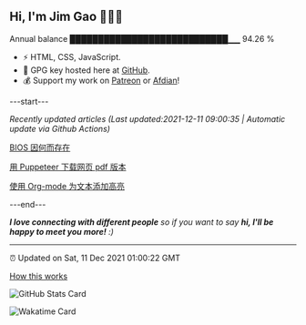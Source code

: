
<h2>Hi, I'm Jim Gao 👋👨‍💻</h2>

Annual balance    ████████████████████████████▁▁   94.26 %

- ⚡ HTML, CSS, JavaScript.
- 🔑 GPG key hosted here at [GitHub](https://github.com/tianheg.gpg).
- 💰 Support my work on [Patreon](https://www.patreon.com/tianheg) or [Afdian](https://afdian.net/@tianheg)!

---start---

*Recently updated articles (Last updated:2021-12-11 09:00:35 | Automatic update via Github Actions)*

[BIOS 因何而存在](https://www.yidajiabei.xyz/blog/2021/why-bios.html)

[用 Puppeteer 下载网页 pdf 版本](https://www.yidajiabei.xyz/blog/2021/play-puppeteer.html)

[使用 Org-mode 为文本添加高亮](https://www.yidajiabei.xyz/blog/2021/org-mode-macro.html)

---end---

<em><b>I love connecting with different people</b> so if you want to say <b>hi, I'll be happy to meet you more!</b> :)</em>

---

⏰ Updated on Sat, 11 Dec 2021 01:00:22 GMT

[How this works](https://github.com/tianheg/tianheg/issues/1)

![GitHub Stats Card](https://tianheg-readme-stats.vercel.app/api?username=tianheg&show_icons=true)

![Wakatime Card](https://tianheg-readme-stats.vercel.app/api/wakatime?username=tianheg&layout=compact)
